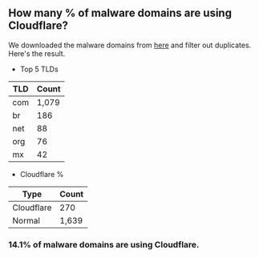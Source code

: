 ## How many % of malware domains are using Cloudflare?


We downloaded the malware domains from [here](https://urlhaus.abuse.ch) and filter out duplicates.
Here's the result.


[//]: # (start replacement)


- Top 5 TLDs

| TLD | Count |
| --- | --- |
| com | 1,079 |
| br | 186 |
| net | 88 |
| org | 76 |
| mx | 42 |


- Cloudflare %

| Type | Count |
| --- | --- |
| Cloudflare | 270 |
| Normal | 1,639 |


### 14.1% of malware domains are using Cloudflare.